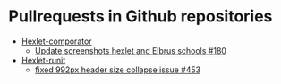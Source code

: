 # Pullrequests in Github repositories

* [Hexlet-comporator](https://github.com/Hexlet/hexlet-comparator)
    * [Update screenshots hexlet and Elbrus schools #180](https://github.com/Hexlet/hexlet-comparator/pull/180)
* [Hexlet-runit](https://github.com/hexlet-rus/runit)
    * [fixed 992px header size collapse issue #453](https://github.com/hexlet-rus/runit/pull/454)
